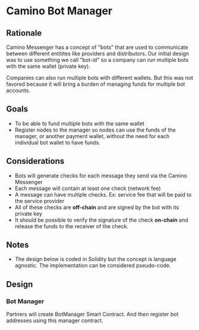 # Camino Bot Manager

## Rationale

Camino Messenger has a concept of "bots" that are used to communicate between
different entitites like providers and distributors. Our initial design was to
use something we call "bot-id" so a company can run multiple bots with the same
wallet (private key).

Companies can also run multiple bots with different wallets. But this was not
favored because it will bring a burden of managing funds for multiple bot
accounts.

## Goals 

- To be able to fund multiple bots with the same wallet
- Register nodes to the manager so nodes can use the funds of the manager, or
  another payment wallet, without the need for each individual bot wallet to
  have funds.

## Considerations

- Bots will generate checks for each message they send via the Camino Messenger
- Each message will contain at least one check (network fee)
- A message can have multiple checks. Ex: service fee that will be paid to the
  service provider
- All of these checks are **off-chain** and are signed by the bot with its private key
- It should be possible to verify the signature of the check **on-chain** and
  release the funds to the receiver of the check.

## Notes

- The design below is coded in Solidity but the concept is language agnostic.
  The implementation can be considered pseudo-code.

## Design

### Bot Manager

Partners will create BotManager Smart Contract. And then register bot addresses
using this manager contract.




